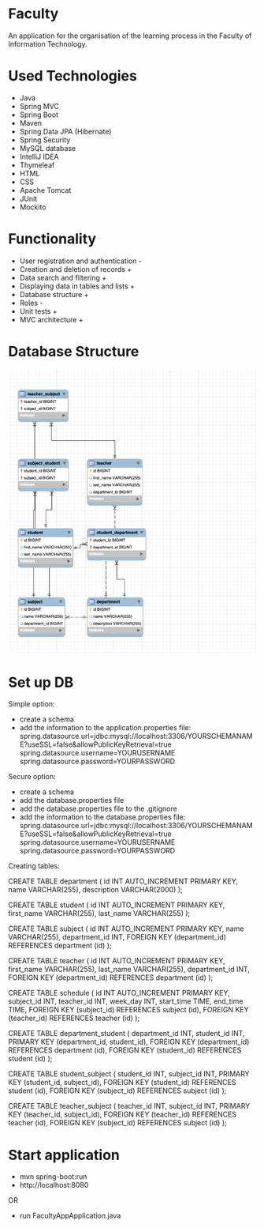 # Faculty

An application for the organisation of the learning process in the Faculty of Information Technology.

# Used Technologies

* Java
* Spring MVC
* Spring Boot
* Maven
* Spring Data JPA (Hibernate)
* Spring Security
* MySQL database
* IntelliJ IDEA
* Thymeleaf
* HTML
* CSS
* Apache Tomcat
* JUnit
* Mockito

# Functionality

* User registration and authentication -
* Creation and deletion of records +
* Data search and filtering +
* Displaying data in tables and lists +
* Database structure +
* Roles -
* Unit tests +
* MVC architecture +

# Database Structure

![Image alt](https://github.com/ArtsiomChekh/faculty-app/blob/b9102fc02c85e27e123ceb751eef375075b9b655/src/main/resources/static/img/MyDB.png)

# Set up DB

Simple option:

* create a schema
* add the information to the application.properties file:
  spring.datasource.url=jdbc:mysql://localhost:3306/YOURSCHEMANAME?useSSL=false&allowPublicKeyRetrieval=true
  spring.datasource.username=YOURUSERNAME
  spring.datasource.password=YOURPASSWORD

Secure option:

* create a schema
* add the database.properties file
* add the database.properties file to the .gitignore
* add the information to the database.properties file:
  spring.datasource.url=jdbc:mysql://localhost:3306/YOURSCHEMANAME?useSSL=false&allowPublicKeyRetrieval=true
  spring.datasource.username=YOURUSERNAME
  spring.datasource.password=YOURPASSWORD

Creating tables:

CREATE TABLE department (
id INT AUTO_INCREMENT PRIMARY KEY,
name VARCHAR(255),
description VARCHAR(2000)
);

CREATE TABLE student (
id INT AUTO_INCREMENT PRIMARY KEY,
first_name VARCHAR(255),
last_name VARCHAR(255)
);

CREATE TABLE subject (
id INT AUTO_INCREMENT PRIMARY KEY,
name VARCHAR(255),
department_id INT,
FOREIGN KEY (department_id) REFERENCES department (id)
);

CREATE TABLE teacher (
id INT AUTO_INCREMENT PRIMARY KEY,
first_name VARCHAR(255),
last_name VARCHAR(255),
department_id INT,
FOREIGN KEY (department_id) REFERENCES department (id)
);

CREATE TABLE schedule (
id INT AUTO_INCREMENT PRIMARY KEY,
subject_id INT,
teacher_id INT,
week_day INT,
start_time TIME,
end_time TIME,
FOREIGN KEY (subject_id) REFERENCES subject (id),
FOREIGN KEY (teacher_id) REFERENCES teacher (id)
);

CREATE TABLE department_student (
department_id INT,
student_id INT,
PRIMARY KEY (department_id, student_id),
FOREIGN KEY (department_id) REFERENCES department (id),
FOREIGN KEY (student_id) REFERENCES student (id)
);

CREATE TABLE student_subject (
student_id INT,
subject_id INT,
PRIMARY KEY (student_id, subject_id),
FOREIGN KEY (student_id) REFERENCES student (id),
FOREIGN KEY (subject_id) REFERENCES subject (id)
);

CREATE TABLE teacher_subject (
teacher_id INT,
subject_id INT,
PRIMARY KEY (teacher_id, subject_id),
FOREIGN KEY (teacher_id) REFERENCES teacher (id),
FOREIGN KEY (subject_id) REFERENCES subject (id)
);

# Start application

* mvn spring-boot:run
* http://localhost:8080

OR

* run FacultyAppApplication.java
